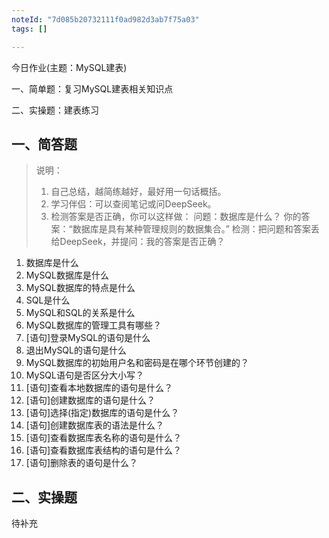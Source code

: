 ```yaml
---
noteId: "7d085b20732111f0ad982d3ab7f75a03"
tags: []

---
```

今日作业(主题：MySQL建表)

一、简单题：复习MySQL建表相关知识点

二、实操题：建表练习


## 一、简答题

> 说明：
> 1. 自己总结，越简练越好，最好用一句话概括。
> 2. 学习伴侣：可以查阅笔记或问DeepSeek。
> 3. 检测答案是否正确，你可以这样做：
> 问题：数据库是什么？
> 你的答案：“数据库是具有某种管理规则的数据集合。”
> 检测：把问题和答案丢给DeepSeek，并提问：我的答案是否正确？

1. 数据库是什么
2. MySQL数据库是什么
3. MySQL数据库的特点是什么
4. SQL是什么
5. MySQL和SQL的关系是什么
6. MySQL数据库的管理工具有哪些？
7. [语句]登录MySQL的语句是什么
8. 退出MySQL的语句是什么
9. MySQL数据库的初始用户名和密码是在哪个环节创建的？
10. MySQL语句是否区分大小写？
11. [语句]查看本地数据库的语句是什么？
12. [语句]创建数据库的语句是什么？
13. [语句]选择(指定)数据库的语句是什么？
14. [语句]创建数据库表的语法是什么？
15. [语句]查看数据库表名称的语句是什么？
16. [语句]查看数据库表结构的语句是什么？
17. [语句]删除表的语句是什么？

## 二、实操题

待补充